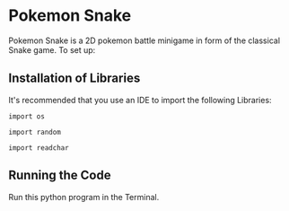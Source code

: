 # Pokemon Snake
Pokemon Snake is a 2D pokemon battle minigame in form of the classical Snake game. To set up:


## Installation of Libraries
It's recommended that you use an IDE to import the following Libraries:

```
import os

import random

import readchar

```

## Running the Code
Run this python program in the Terminal.
